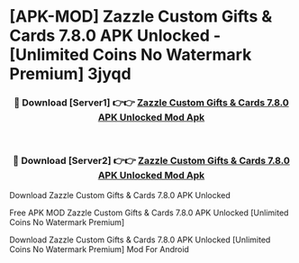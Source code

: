 # [APK-MOD] Zazzle  Custom Gifts & Cards 7.8.0 APK Unlocked - [Unlimited Coins No Watermark Premium] 3jyqd



<div align="center">
<h3>🔴 Download [Server1] 👉👉 <a href="https://momento.my/?title=Zazzle__Custom_Gifts_&_Cards_7.8.0_APK_Unlocked">Zazzle  Custom Gifts & Cards 7.8.0 APK Unlocked Mod Apk</a></h3><br>

<h3>🔴 Download [Server2] 👉👉 <a href="https://momento.my/?title=Zazzle__Custom_Gifts_&_Cards_7.8.0_APK_Unlocked">Zazzle  Custom Gifts & Cards 7.8.0 APK Unlocked Mod Apk</a></h3>
</div>



Download Zazzle  Custom Gifts & Cards 7.8.0 APK Unlocked 

Free APK MOD Zazzle  Custom Gifts & Cards 7.8.0 APK Unlocked [Unlimited Coins No Watermark Premium]

Download Zazzle  Custom Gifts & Cards 7.8.0 APK Unlocked [Unlimited Coins No Watermark Premium] Mod For Android
